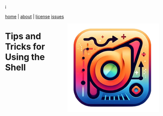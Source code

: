 i<a name=top><p>
<a href="/">home</a> |
<a href="/README.md#top">about</a> |
<a href="/LICENSE.md#top">license</a>
<a href="http://github.com/burn/lite/issues">issues</a>
<p><img src="/etc/img/lite.png" align=right width=300>

# Tips and Tricks for Using the Shell

